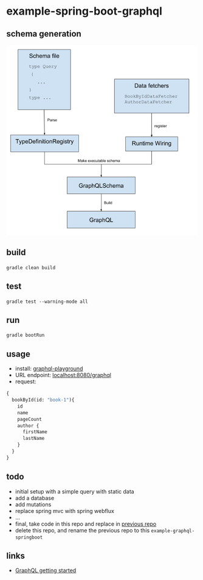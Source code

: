 # example-spring-boot-graphql

## schema generation
![runtime schema creation](src/main/resources/graphql_creation.png)

## build
`gradle clean build`

## test
`gradle test --warning-mode all`

## run
`gradle bootRun`

## usage
- install: [graphql-playground](https://github.com/graphql/graphql-playground)
- URL endpoint: [localhost:8080/graphql](http://localhost:8080/graphql)
- request:
```graphql
{
  bookById(id: "book-1"){
    id
    name
    pageCount
    author {
      firstName
      lastName
    }
  }
}
```

## todo
- initial setup with a simple query with static data
- add a database
- add mutations
- replace spring mvc with spring webflux
- ...
- final, take code in this repo and replace in [previous repo](https://github.com/kyeung2/tutorial-graphql)
- delete this repo, and rename the previous repo to this `example-graphql-springboot`


## links
- [GraphQL getting started](https://www.graphql-java.com/tutorials/getting-started-with-spring-boot/)
